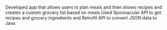 Developed app that allows users to plan meals and then shows recipes and creates a custom grocery list based on meals
Used Spoonacular API to get recipes and grocery ingredients and Retrofit API to convert JSON data to Java
